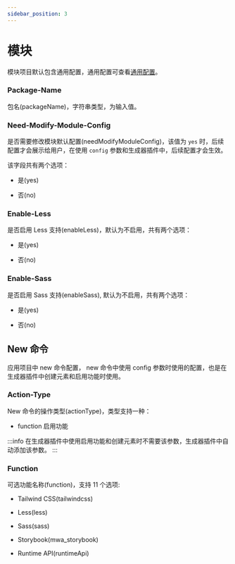 ```yaml
---
sidebar_position: 3
---
```


# 模块

模块项目默认包含通用配置，通用配置可查看[通用配置](/docs/apis/generator/config/introduce#通用配置)。

### Package-Name

包名(packageName)，字符串类型，为输入值。

### Need-Modify-Module-Config

是否需要修改模块默认配置(needModifyModuleConfig)，该值为 `yes` 时，后续配置才会展示给用户，在使用 `config` 参数和生成器插件中，后续配置才会生效。

该字段共有两个选项：

- 是(yes)

- 否(no)

### Enable-Less

是否启用 Less 支持(enableLess)，默认为不启用，共有两个选项：

- 是(yes)

- 否(no)

### Enable-Sass

是否启用 Sass 支持(enableSass), 默认为不启用，共有两个选项：

- 是(yes)

- 否(no)

## New 命令

应用项目中 new 命令配置， new 命令中使用 config 参数时使用的配置，也是在生成器插件中创建元素和启用功能时使用。

### Action-Type

New 命令的操作类型(actionType)，类型支持一种：

- function 启用功能

:::info
在生成器插件中使用启用功能和创建元素时不需要该参数，生成器插件中自动添加该参数。
:::

### Function

可选功能名称(function)，支持 11 个选项:

- Tailwind CSS(tailwindcss)

- Less(less)

- Sass(sass)

- Storybook(mwa_storybook)

- Runtime API(runtimeApi)
